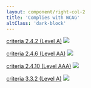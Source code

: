```yaml
---
layout: component/right-col-2
title: 'Complies with WCAG'
altClass: 'dark-block'
---
```


[criteria 2.4.2 (Level A)](#) <i><img src="/assets/img/external_link.svg"/></i>

[criteria 2.4.6 (Level AA)](#) <i><img src="/assets/img/external_link.svg"/></i>

[criteria 2.4.10 (Level AAA)](#) <i><img src="/assets/img/external_link.svg"/></i>

[criteria 3.3.2 (Level A)](#) <i><img src="/assets/img/external_link.svg"/></i>